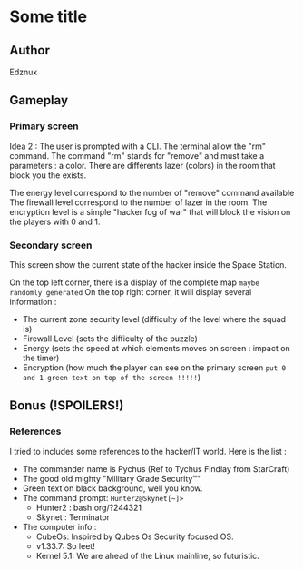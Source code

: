 # Some title

## Author
Edznux

## Gameplay

### Primary screen


Idea 2 : 
The user is prompted with a CLI.
The terminal allow the "rm" command.
The command "rm" stands for "remove" and must take a parameters : a color.
There are différents lazer (colors) in the room that block you the exists.

The energy level correspond to the number of "remove" command available
The firewall level correspond to the number of lazer in the room.
The encryption level is a simple "hacker fog of war" that will block the vision on the players with 0 and 1.



### Secondary screen

This screen show the current state of the hacker inside the Space Station.

On the top left corner, there is a display of the complete map `maybe randomly generated`
On the top right corner, it will display several information :
- The current zone security level (difficulty of the level where the squad is)
- Firewall Level (sets the difficulty of the puzzle)
- Energy (sets the speed at which elements moves on screen : impact on the timer)
- Encryption (how much the player can see on the primary screen `put 0 and 1 green text on top of the screen !!!!!`)


## Bonus (!SPOILERS!)

### References

I tried to includes some references to the hacker/IT world.
Here is the list : 
- The commander name is Pychus (Ref to Tychus Findlay from StarCraft)
- The good old mighty "Military Grade Security™"
- Green text on black background, well you know.
- The command prompt: `Hunter2@Skynet[~]>`
  - Hunter2 : bash.org/?244321
  - Skynet : Terminator
- The computer info : 
  - CubeOs: Inspired by Qubes Os Security focused OS.
  - v1.33.7: So leet!
  - Kernel 5.1: We are ahead of the Linux mainline, so futuristic.